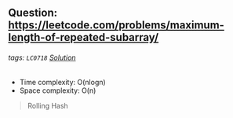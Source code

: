 ## Question: https://leetcode.com/problems/maximum-length-of-repeated-subarray/
###### tags: `LC0718` [Solution](https://github.com/ChengTsungPao/LeetCode/blob/review/Binary_Search/0718_Maximum_Length_of_Repeated_Subarray/code1.py)

* Time complexity: O(nlogn)
* Space complexity: O(n)

> Rolling Hash